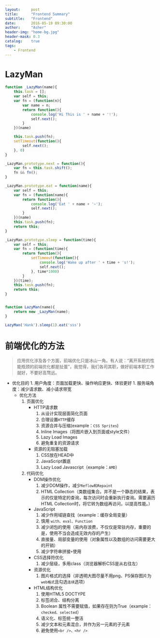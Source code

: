 ```yaml
---
layout:     post
title:      "Frontend Summary"
subtitle:   "Frontend"
date:       2016-05-19 09:30:00
author:     "Asher"
header-img: "home-bg.jpg"
header-mask: 0.3
catalog:    true
tags:
    - Frontend
---
```


# LazyMan

```javascript
function _LazyMan(name){
    this.task = [];
    var self = this;
    var fn = (function(n){
        var name = n;
        return function(){
            console.log('Hi This is ' + name + '!');
            self.next();
        }
    })(name)

    this.task.push(fn);
    setTimeout(function(){
        self.next();
    }, 0)
}

_LazyMan.prototype.next = function(){
    var fn = this.task.shift();
    fn && fn();
}

_LazyMan.prototype.eat = function(name){
    var self = this;
    var fn = (function(name){
        return function(){
            console.log('Eat ' + name + '~');
            self.next();
        }
    })(name)
    this.task.push(fn);
    return this;
}

_LazyMan.prototype.sleep = function(time){
    var self = this;
    var fn = (function(time){
        return function(){
            setTimeout(function(){
                console.log('Wake up after ' + time + 's!');
                self.next();
            }, time*1000)
        }
    })(time);
    this.task.push(fn);
    return this;
}


function LazyMan(name){
    return new _LazyMan(name);
}

LazyMan('Hank').sleep(1).eat('sss')

```



# 前端优化的方法

> 应用优化涉及各个方面，前端优化只是冰山一角。有人说：“离开系统的性能瓶颈的前端优化都是扯蛋”，我觉得，我们各司其职，做好前端本职工作就好，不要好高骛远。

- 优化目的
        1. 用户角度：页面加载更快、操作响应更快、体验更好
        1. 服务端角度：减少请求数、减小请求带宽
    - 优化方法
        1. 页面优化
            - HTTP请求数
                1. 从设计实现层面简化页面
                1. 合理设置`HTTP`缓存
                1. 资源合并与压缩(example：`CSS Sprites`)
                1. Inline Images（将图片嵌入到页面或style文件）
                1. Lazy Load Images
                1. 避免重复的资源请求
            - 资源的无阻塞加载
                1. CSS放在HEAD中
                1. JavaScript置底
                1. Lazy Load Javascript（example：`AMD`）
        1. 代码优化
            - DOM操作优化
                1. 减少DOM操作，减少`Reflow和Repaint`
                1. HTML Collection（类数组集合。并不是一个静态的结果，表示的仅是特定的查询，每次访问时会重新执行查询。需要遍历 HTML Collection时，将它转为数组再访问，以提高性能。）
            - JavaScript
                1. 减少作用域链查找（example：缓存全局变量）
                1. 慎用 `with、eval、Function`
                1. 减少闭包的使用（易内存浪费，不仅仅是常驻内存，重要的是，使用不当会造成无效内存的产生）
                1. 直接量、局部变量的使用（对象属性以及数组的访问需要更大的开销）
                1. 减少字符串拼接`+`使用
            - CSS选择符优化
                1. 减少层级，多用class（浏览器解析CSS是从右往左）
            - 资源优化
                1. 图片格式的选择（非透明大图尽量不用png、PS保存图片为`web格式`且勾选`连续`选项）
            -  HTML结构优化
                1. 使用HTML5 DOCTYPE
                1. 标签闭合、结构分离
                1. Boolean 属性不需要赋值，如果存在则为True（example：`checked、selected`）
                1. 语义化、标签统一整洁
                1. 减少文本和元素混合，并作为另一元素的子元素
                1. 避免使用`<br />、<hr />`
